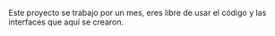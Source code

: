 Este proyecto se trabajo por un mes, eres libre de usar el código y las interfaces que aquí se crearon.
